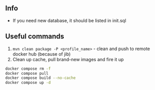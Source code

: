 ## Info
- If you need new database, it should be listed in init.sql

## Useful commands

1. `mvn clean package -P <profile_name>` - clean and push to remote docker hub (because of jib)
2. Clean up cache, pull brand-new images and fire it up
```bash
docker compose rm -f
docker compose pull
docker compose build --no-cache
docker compose up -d
```
